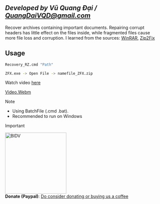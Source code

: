 ## ***Developed by Vũ Quang Đại / <QuangDaiVQD@gmail.com>***
Recover archives containing important documents. Repairing corrupt headers has little effect on the files inside, while fragmented files cause more file loss and corruption. I learned from the sources: [WinRAR](https://www.rarlab.com/), [Zip2Fix](http://leelusoft.altervista.org/zip2fix.html)
## Usage
```sh
Recovery_RZ.cmd "Path"
```

```sh
ZFX.exe -> Open File -> namefile_ZFX.zip
```

Watch video [here](https://youtu.be/qqOTpNvL2yo)

[Video.Webm](https://github.com/VQD-BSV/Recovery_RZ/assets/127699283/2df9b63d-d328-40fc-8c26-df048103e018)

> [!Note]
> * Using BatchFile (.cmd .bat).
> * Recommended to run on Windows

> [!Important]
> <img src="https://github.com/user-attachments/assets/e44b917f-01d5-4df4-af07-17703e9b553f" alt="BIDV" width="200" style="max-width: 100%; margin: 0 auto;"> <br>
> **Donate (Paypal)**: [Do consider donating or buying us a coffee](https://paypal.me/BSVPay)
